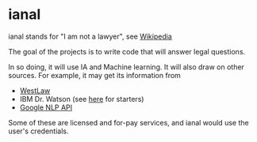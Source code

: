 # ianal

ianal stands for "I am not a lawyer", see [Wikipedia](https://en.wikipedia.org/wiki/IANAL)

The goal of the projects is to write code that will answer legal questions.

In so doing, it will use IA and Machine learning. It will also draw on other sources.
For example, it may get its information from

* [WestLaw](http://next.westlaw.com)
* IBM Dr. Watson (see [here](https://medium.com/cognitivebusiness/how-watson-helps-lawyers-find-answers-in-legal-research-672ea028dfb8) for starters)
* [Google NLP API](https://cloud.google.com/natural-language/)

Some of these are licensed and for-pay services, and ianal would use the user's credentials.